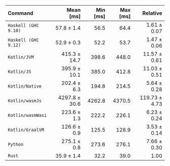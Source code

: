 | Command | Mean [ms] | Min [ms] | Max [ms] | Relative |
|:---|---:|---:|---:|---:|
| `Haskell (GHC 9.10)` | 57.8 ± 1.4 | 56.5 | 64.4 | 1.61 ± 0.07 |
| `Haskell (GHC 9.12)` | 52.9 ± 0.3 | 52.2 | 53.7 | 1.47 ± 0.06 |
| `Kotlin/JVM` | 415.3 ± 14.7 | 398.6 | 448.0 | 11.57 ± 0.61 |
| `Kotlin/JS` | 395.9 ± 10.1 | 385.0 | 412.8 | 11.03 ± 0.51 |
| `Kotlin/Native` | 202.4 ± 6.3 | 194.8 | 214.5 | 5.64 ± 0.28 |
| `Kotlin/wasmJs` | 4297.8 ± 30.6 | 4262.8 | 4370.5 | 119.73 ± 4.73 |
| `Kotlin/wasmWasi` | 223.6 ± 1.3 | 222.2 | 226.1 | 6.23 ± 0.24 |
| `Kotlin/GraalVM` | 126.6 ± 0.9 | 125.5 | 128.9 | 3.53 ± 0.14 |
| `Python` | 275.1 ± 0.8 | 273.6 | 276.1 | 7.66 ± 0.30 |
| `Rust` | 35.9 ± 1.4 | 32.2 | 39.0 | 1.00 |
